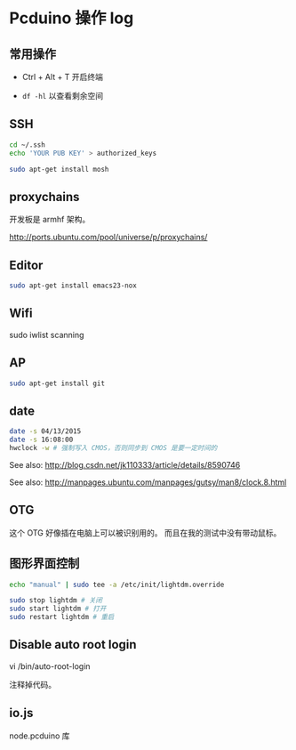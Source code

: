 # Pcduino 操作 log

## 常用操作

- Ctrl + Alt + T 开启终端

- `df -hl` 以查看剩余空间

## SSH

```bash
cd ~/.ssh
echo 'YOUR PUB KEY' > authorized_keys
```

```bash
sudo apt-get install mosh
```

## proxychains

开发板是 armhf 架构。

http://ports.ubuntu.com/pool/universe/p/proxychains/

## Editor

```bash
sudo apt-get install emacs23-nox
```

## Wifi

sudo iwlist scanning

## AP

```bash
sudo apt-get install git
```

## date

```bash
date -s 04/13/2015
date -s 16:08:00
hwclock -w # 强制写入 CMOS，否则同步到 CMOS 是要一定时间的
```

See also: http://blog.csdn.net/jk110333/article/details/8590746

See also: http://manpages.ubuntu.com/manpages/gutsy/man8/clock.8.html

## OTG

这个 OTG 好像插在电脑上可以被识别用的。
而且在我的测试中没有带动鼠标。

## 图形界面控制

```bash
echo "manual" | sudo tee -a /etc/init/lightdm.override
```

```bash
sudo stop lightdm # 关闭
sudo start lightdm # 打开
sudo restart lightdm # 重启
```

## Disable auto root login

vi /bin/auto-root-login

注释掉代码。

## io.js

node.pcduino 库
